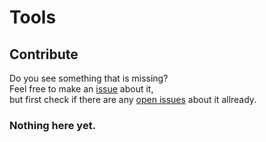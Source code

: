 # Tools

## Contribute
Do you see something that is missing?  
Feel free to make an [issue](https://github.com/CicadaSolving/Tools/issues/new/choose) about it,  
but first check if there are any [open issues](https://github.com/CicadaSolving/Tools/issues?q=is%3Aissue+is%3Aopen) about it allready.

### Nothing here yet.
